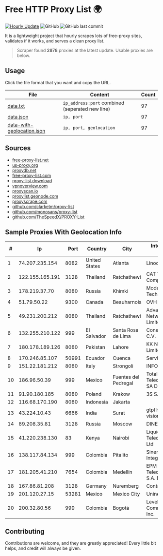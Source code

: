 
# Free HTTP Proxy List 🌍

[![Hourly Update](https://github.com/mertguvencli/http-proxy-list/actions/workflows/main.yml/badge.svg?branch=main)](https://github.com/mertguvencli/http-proxy-list/actions/workflows/main.yml)
![GitHub](https://img.shields.io/github/license/mertguvencli/http-proxy-list)
![GitHub last commit](https://img.shields.io/github/last-commit/mertguvencli/http-proxy-list)

It is a lightweight project that hourly scrapes lots of free-proxy sites, validates if it works, and serves a clean proxy list.


> Scraper found **2878** proxies at the latest update. Usable proxies are below.

## Usage

Click the file format that you want and copy the URL.


|File|Content|Count|
|----|-------|-----|
|[data.txt](https://raw.githubusercontent.com/mertguvencli/http-proxy-list/main/proxy-list/data.txt)|`ip_address:port` combined (seperated new line)|97|
|[data.json](https://raw.githubusercontent.com/mertguvencli/http-proxy-list/main/proxy-list/data.json)|`ip, port`|97|
|[data-with-geolocation.json](https://raw.githubusercontent.com/mertguvencli/http-proxy-list/main/proxy-list/data-with-geolocation.json)|`ip, port, geolocation`|97|

## Sources

* [free-proxy-list.net](https://free-proxy-list.net)
* [us-proxy.org](https://www.us-proxy.org)
* [proxydb.net](http://proxydb.net)
* [free-proxy-list.com](https://free-proxy-list.com/?page=&port=&type%5B%5D=http&type%5B%5D=https&up_time=0&search=Search)
* [proxy-list.download](https://www.proxy-list.download/HTTP)
* [vpnoverview.com](https://vpnoverview.com/privacy/anonymous-browsing/free-proxy-servers)
* [proxyscan.io](https://www.proxyscan.io)
* [proxylist.geonode.com](https://proxylist.geonode.com/api/proxy-list?limit=300&page=1&sort_by=lastChecked&sort_type=desc&protocols=http,https)
* [proxyscrape.com](https://api.proxyscrape.com/v2/?request=displayproxies&protocol=http&timeout=10000&country=all&ssl=all&anonymity=all)
* [github.com/clarketm/proxy-list](https://raw.githubusercontent.com/clarketm/proxy-list/master/proxy-list-raw.txt)
* [github.com/monosans/proxy-list](https://raw.githubusercontent.com/monosans/proxy-list/main/proxies/http.txt)
* [github.com/TheSpeedX/PROXY-List](https://raw.githubusercontent.com/TheSpeedX/PROXY-List/master/http.txt)


## Sample Proxies With Geolocation Info

|#|Ip|Port|Country|City|Internet Service Provider|
|-|--|----|-------|----|-------------------------|
|1|74.207.235.154|8082|United States|Atlanta|Linode, LLC|
|2|122.155.165.191|3128|Thailand|Ratchathewi|CAT Telecom Public Company Limited|
|3|178.219.37.70|8080|Russia|Khimki|Modern Technologies Ltd.|
|4|51.79.50.22|9300|Canada|Beauharnois|OVH SAS|
|5|49.231.200.212|8080|Thailand|Ratchathewi|Advanced Wireless Network Company Limited|
|6|132.255.210.122|999|El Salvador|Santa Rosa de Lima|Conective S.a. De C.V.|
|7|180.178.189.126|8080|Pakistan|Lahore|KK Networks (Pvt.) Limited|
|8|170.246.85.107|50991|Ecuador|Cuenca|Servicable Cia. Ltda.|
|9|151.22.181.212|8080|Italy|Strongoli|INFOSTRADA|
|10|186.96.50.39|999|Mexico|Fuentes del Pedregal|Total Play Telecomunicaciones SA De CV|
|11|91.90.180.185|8080|Poland|Krakow|3S S.A. LIR|
|12|116.68.170.190|8080|Indonesia|Jakarta||
|13|43.224.10.43|6666|India|Surat|gtpl hariom world vision|
|14|89.208.35.81|3128|Russia|Moscow|DINET-HOSTING|
|15|41.220.238.130|83|Kenya|Nairobi|Liquid Telecommunications Ltd|
|16|138.117.84.134|999|Colombia|Pitalito|Sinergy Soluciones Integrales|
|17|181.205.41.210|7654|Colombia|Medellín|EPM Telecomunicaciones S.A. E.S.P.|
|18|167.86.81.208|3128|Germany|Nuremberg|Contabo GmbH|
|19|201.120.27.15|53281|Mexico|Mexico City|Uninet S.A. de C.V|
|20|200.32.80.56|999|Colombia|Bogotá|Level 3 Communications, Inc.|



## Contributing

Contributions are welcome, and they are greatly appreciated! Every
little bit helps, and credit will always be given.

